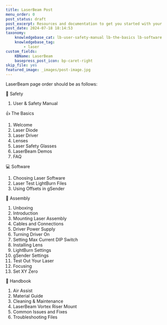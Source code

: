 ```yaml
---
title: LaserBeam Post
menu_order: 0
post_status: draft
post_excerpt: Resources and documentation to get you started with your LaserBeam. You will find info about routers, software, assembly, end mills - everything you need to get started.
post_date: 2024-07-18 18:14:53
taxonomy:
    knowledgebase_cat: lb-user-safety-manual lb-the-basics lb-software lb-assembly lb-advanced
    knowledgebase_tag:
        - laser
custom_fields:
    KBName: LaserBeam
    basepress_post_icon: bp-caret-right
skip_file: yes
featured_image: _images/post-image.jpg
---
```


LaserBeam page order should be as follows:

📁 Safety

1. User & Safety Manual

👍 The Basics

1. Welcome
2. Laser Diode
3. Laser Driver
4. Lenses
5. Laser Safety Glasses
6. LaserBeam Demos
7. FAQ

💻 Software

1. Choosing Laser Software
2. Laser Test LightBurn Files
3. Using Offsets in gSender

🔧 Assembly

1. Unboxing
2. Introduction
3. Mounting Laser Assembly
4. Cables and Connections
5. Driver Power Supply
6. Turning Driver On
7. Setting Max Current DIP Switch
8. Installing Lens
9. LightBurn Settings
10. gSender Settings
11. Test Out Your Laser
12. Focusing
13. Set XY Zero

📙 Handbook

1. Air Assist
2. Material Guide
3. Cleaning & Maintenance
4. LaserBeam Vortex Riser Mount
5. Common Issues and Fixes
6. Troubleshooting Files
